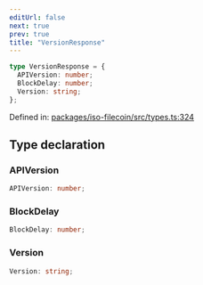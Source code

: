 ```yaml
---
editUrl: false
next: true
prev: true
title: "VersionResponse"
---
```


```ts
type VersionResponse = {
  APIVersion: number;
  BlockDelay: number;
  Version: string;
};
```

Defined in: [packages/iso-filecoin/src/types.ts:324](https://github.com/hugomrdias/filecoin/blob/main/packages/iso-filecoin/src/types.ts#L324)

## Type declaration

### APIVersion

```ts
APIVersion: number;
```

### BlockDelay

```ts
BlockDelay: number;
```

### Version

```ts
Version: string;
```
